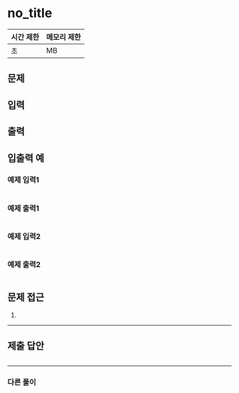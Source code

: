 # no_title

|시간 제한|메모리 제한|
|----|----|
|초|MB|

## 문제

## 입력

## 출력

## 입출력 예
### 예제 입력1
```

```
### 예제 출력1
```

```
### 예제 입력2
```

```
### 예제 출력2
```

```

## 문제 접근
1. 

--- 

## 제출 답안

```python

```
---
### 다른 풀이

```python

```
>